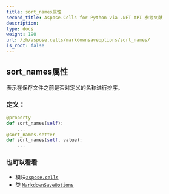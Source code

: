 ```yaml
---
title: sort_names属性
second_title: Aspose.Cells for Python via .NET API 参考文献
description:
type: docs
weight: 190
url: /zh/aspose.cells/markdownsaveoptions/sort_names/
is_root: false
---
```

## sort_names属性

表示在保存文件之前是否对定义的名称进行排序。
### 定义：
```python
@property
def sort_names(self):
    ...
@sort_names.setter
def sort_names(self, value):
    ...
```

### 也可以看看
* 模块[`aspose.cells`](../../)
* 类 [`MarkdownSaveOptions`](/cells/python-net/zh/aspose.cells/markdownsaveoptions)
